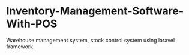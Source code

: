 # Inventory-Management-Software-With-POS
Warehouse management system, stock control system using laravel framework.
